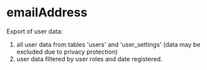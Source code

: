 # emailAddress
Export of user data:
1. all user data from tables 'users' and 'user_settings' (data may be excluded due to privacy protection)
2. user data filtered by user roles and date registered.
